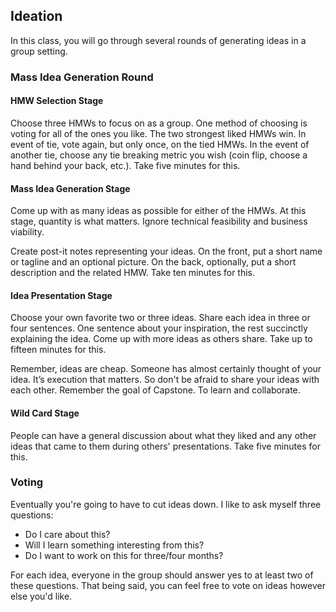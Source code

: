 ## Ideation

In this class, you will go through several rounds of generating ideas in a group setting.

### Mass Idea Generation Round

#### HMW Selection Stage
Choose three HMWs to focus on as a group. One method of choosing is voting for all of the ones you like. The two strongest liked HMWs win. In event of tie, vote again, but only once, on the tied HMWs. In the event of another tie, choose any tie breaking metric you wish (coin flip, choose a hand behind your back, etc.). Take five minutes for this.

#### Mass Idea Generation Stage
Come up with as many ideas as possible for either of the HMWs. At this stage, quantity is what matters. Ignore technical feasibility and business viability.

Create post-it notes representing your ideas. On the front, put a short name or tagline and an optional picture. On the back, optionally, put a short description and the related HMW. Take ten minutes for this.

#### Idea Presentation Stage
Choose your own favorite two or three ideas. Share each idea in three or four sentences. One sentence about your inspiration, the rest succinctly explaining the idea. Come up with more ideas as others share. Take up to fifteen minutes for this.

Remember, ideas are cheap. Someone has almost certainly thought of your idea. It’s execution that matters. So don't be afraid to share your ideas with each other. Remember the goal of Capstone. To learn and collaborate.

#### Wild Card Stage
People can have a general discussion about what they liked and any other ideas that came to them during others' presentations. Take five minutes for this.

### Voting
Eventually you're going to have to cut ideas down. I like to ask myself three questions:

* Do I care about this?
* Will I learn something interesting from this?
* Do I want to work on this for three/four months?

For each idea, everyone in the group should answer yes to at least two of these questions. That being said, you can feel free to vote on ideas however else you'd like.
